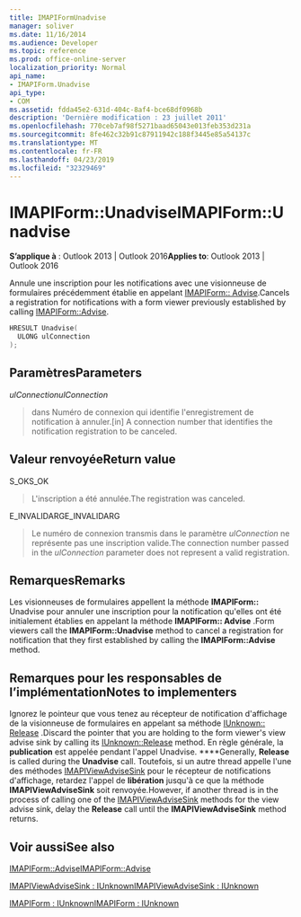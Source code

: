```yaml
---
title: IMAPIFormUnadvise
manager: soliver
ms.date: 11/16/2014
ms.audience: Developer
ms.topic: reference
ms.prod: office-online-server
localization_priority: Normal
api_name:
- IMAPIForm.Unadvise
api_type:
- COM
ms.assetid: fdda45e2-631d-404c-8af4-bce68df0968b
description: 'Dernière modification : 23 juillet 2011'
ms.openlocfilehash: 770ceb7af98f5271baad65043e013feb353d231a
ms.sourcegitcommit: 8fe462c32b91c87911942c188f3445e85a54137c
ms.translationtype: MT
ms.contentlocale: fr-FR
ms.lasthandoff: 04/23/2019
ms.locfileid: "32329469"
---
```

# <a name="imapiformunadvise"></a><span data-ttu-id="e6569-103">IMAPIForm::Unadvise</span><span class="sxs-lookup"><span data-stu-id="e6569-103">IMAPIForm::Unadvise</span></span>

  
  
<span data-ttu-id="e6569-104">**S’applique à** : Outlook 2013 | Outlook 2016</span><span class="sxs-lookup"><span data-stu-id="e6569-104">**Applies to**: Outlook 2013 | Outlook 2016</span></span> 
  
<span data-ttu-id="e6569-105">Annule une inscription pour les notifications avec une visionneuse de formulaires précédemment établie en appelant [IMAPIForm:: Advise](imapiform-advise.md).</span><span class="sxs-lookup"><span data-stu-id="e6569-105">Cancels a registration for notifications with a form viewer previously established by calling [IMAPIForm::Advise](imapiform-advise.md).</span></span>
  
```cpp
HRESULT Unadvise(
  ULONG ulConnection
);
```

## <a name="parameters"></a><span data-ttu-id="e6569-106">Paramètres</span><span class="sxs-lookup"><span data-stu-id="e6569-106">Parameters</span></span>

 <span data-ttu-id="e6569-107">_ulConnection_</span><span class="sxs-lookup"><span data-stu-id="e6569-107">_ulConnection_</span></span>
  
> <span data-ttu-id="e6569-108">dans Numéro de connexion qui identifie l'enregistrement de notification à annuler.</span><span class="sxs-lookup"><span data-stu-id="e6569-108">[in] A connection number that identifies the notification registration to be canceled.</span></span>
    
## <a name="return-value"></a><span data-ttu-id="e6569-109">Valeur renvoyée</span><span class="sxs-lookup"><span data-stu-id="e6569-109">Return value</span></span>

<span data-ttu-id="e6569-110">S_OK</span><span class="sxs-lookup"><span data-stu-id="e6569-110">S_OK</span></span> 
  
> <span data-ttu-id="e6569-111">L'inscription a été annulée.</span><span class="sxs-lookup"><span data-stu-id="e6569-111">The registration was canceled.</span></span>
    
<span data-ttu-id="e6569-112">E_INVALIDARG</span><span class="sxs-lookup"><span data-stu-id="e6569-112">E_INVALIDARG</span></span> 
  
> <span data-ttu-id="e6569-113">Le numéro de connexion transmis dans le paramètre _ulConnection_ ne représente pas une inscription valide.</span><span class="sxs-lookup"><span data-stu-id="e6569-113">The connection number passed in the  _ulConnection_ parameter does not represent a valid registration.</span></span> 
    
## <a name="remarks"></a><span data-ttu-id="e6569-114">Remarques</span><span class="sxs-lookup"><span data-stu-id="e6569-114">Remarks</span></span>

<span data-ttu-id="e6569-115">Les visionneuses de formulaires appellent la méthode **IMAPIForm::** Unadvise pour annuler une inscription pour la notification qu'elles ont été initialement établies en appelant la méthode **IMAPIForm:: Advise** .</span><span class="sxs-lookup"><span data-stu-id="e6569-115">Form viewers call the **IMAPIForm::Unadvise** method to cancel a registration for notification that they first established by calling the **IMAPIForm::Advise** method.</span></span> 
  
## <a name="notes-to-implementers"></a><span data-ttu-id="e6569-116">Remarques pour les responsables de l’implémentation</span><span class="sxs-lookup"><span data-stu-id="e6569-116">Notes to implementers</span></span>

<span data-ttu-id="e6569-117">Ignorez le pointeur que vous tenez au récepteur de notification d'affichage de la visionneuse de formulaires en appelant sa méthode [IUnknown:: Release](https://msdn.microsoft.com/library/ms682317%28v=VS.85%29.aspx) .</span><span class="sxs-lookup"><span data-stu-id="e6569-117">Discard the pointer that you are holding to the form viewer's view advise sink by calling its [IUnknown::Release](https://msdn.microsoft.com/library/ms682317%28v=VS.85%29.aspx) method.</span></span> <span data-ttu-id="e6569-118">En règle générale, la **publication** est appelée pendant l'appel Unadvise. \*\*\*\*</span><span class="sxs-lookup"><span data-stu-id="e6569-118">Generally, **Release** is called during the **Unadvise** call.</span></span> <span data-ttu-id="e6569-119">Toutefois, si un autre thread appelle l'une des méthodes [IMAPIViewAdviseSink](imapiviewadvisesinkiunknown.md) pour le récepteur de notifications d'affichage, retardez l'appel de **libération** jusqu'à ce que la méthode **IMAPIViewAdviseSink** soit renvoyée.</span><span class="sxs-lookup"><span data-stu-id="e6569-119">However, if another thread is in the process of calling one of the [IMAPIViewAdviseSink](imapiviewadvisesinkiunknown.md) methods for the view advise sink, delay the **Release** call until the **IMAPIViewAdviseSink** method returns.</span></span> 
  
## <a name="see-also"></a><span data-ttu-id="e6569-120">Voir aussi</span><span class="sxs-lookup"><span data-stu-id="e6569-120">See also</span></span>



[<span data-ttu-id="e6569-121">IMAPIForm::Advise</span><span class="sxs-lookup"><span data-stu-id="e6569-121">IMAPIForm::Advise</span></span>](imapiform-advise.md)
  
[<span data-ttu-id="e6569-122">IMAPIViewAdviseSink : IUnknown</span><span class="sxs-lookup"><span data-stu-id="e6569-122">IMAPIViewAdviseSink : IUnknown</span></span>](imapiviewadvisesinkiunknown.md)
  
[<span data-ttu-id="e6569-123">IMAPIForm : IUnknown</span><span class="sxs-lookup"><span data-stu-id="e6569-123">IMAPIForm : IUnknown</span></span>](imapiformiunknown.md)

